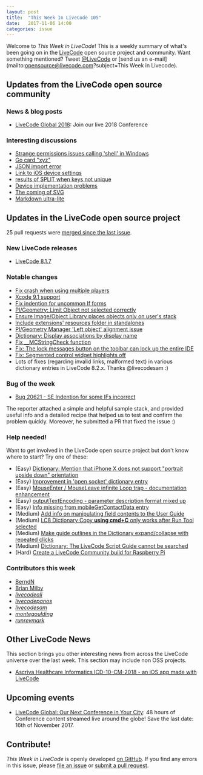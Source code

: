 ```yaml
---
layout: post
title:  "This Week In LiveCode 105"
date:   2017-11-06 14:00
categories: issue
---
```


Welcome to *This Week in LiveCode*!  This is a weekly summary of what's been
going on in the [LiveCode](https://livecode.com/) open source project and
community.  Want something mentioned?  Tweet
[@LiveCode](https://twitter.com/LiveCode) or
[send us an e-mail](mailto:opensource@livecode.com?subject=This Week in Livecode).

## Updates from the LiveCode open source community


### News & blog posts

- [LiveCode Global 2018](https://livecode.com/global/lcg18/): Join our live 2018 Conference



### Interesting discussions

- [Strange permissions issues calling 'shell' in Windows](https://www.mail-archive.com/use-livecode@lists.runrev.com/msg90442.html)
- [Go card "xyz"](https://www.mail-archive.com/use-livecode@lists.runrev.com/msg90443.html)
- [JSON import error](https://www.mail-archive.com/use-livecode@lists.runrev.com/msg90478.html)
- [Link to iOS device settings](https://www.mail-archive.com/use-livecode@lists.runrev.com/msg90491.html)
- [results of SPLIT when keys not unique](https://www.mail-archive.com/use-livecode@lists.runrev.com/msg90493.html)
- [Device implementation problems](https://www.mail-archive.com/use-livecode@lists.runrev.com/msg90504.html)
- [The coming of SVG](https://www.mail-archive.com/use-livecode@lists.runrev.com/msg90510.html)
- [Markdown ultra-lite](https://www.mail-archive.com/use-livecode@lists.runrev.com/msg90544.html)

## Updates in the LiveCode open source project

25 pull requests were [merged since the last issue](https://github.com/search?utf8=✓&q=org%3Alivecode+is%3Apublic+is%3Apr+is%3Amerged+merged%3A2017-10-30..2017-11-05&type=Issues).


### New LiveCode releases

- [LiveCode 8.1.7](https://downloads.livecode.com/livecode/#8_1_7)


### Notable changes

- [Fix crash when using multiple players](https://github.com/livecode/livecode/pull/6094)
- [Xcode 9.1 support](https://github.com/livecode/livecode/pull/6088)
- [Fix indention for uncommon If forms](https://github.com/livecode/livecode-ide/pull/1816)
- [PI/Geometry: Limit Object not selected correctly](https://github.com/livecode/livecode-ide/pull/1815)
- [Ensure Image/Object Library places objects only on user's stack](https://github.com/livecode/livecode-ide/pull/1814)
- [Include extensions' resources folder in standalones](https://github.com/livecode/livecode/pull/6083)
- [PI/Geometry Manager 'Left object' alignment issue](https://github.com/livecode/livecode-ide/pull/1812)
- [Dictionary: Display associations by display name](https://github.com/livecode/livecode-ide/pull/1798)
- [Fix __MCStringCheck function](https://github.com/livecode/livecode/pull/6046)
- [Fix: The lock messages button on the toolbar can lock up the entire IDE](https://github.com/livecode/livecode-ide/pull/1785)
- [Fix: Segmented control widget highlights off](https://github.com/livecode/livecode/pull/6037)
- Lots of fixes (regarding invalid links, malformed text) in various dictionary entries in LiveCode 8.2.x. Thanks @livecodesam :)

### Bug of the week

- [Bug 20621 - SE Indention for some IFs incorrect ](http://quality.livecode.com/show_bug.cgi?id=20621)

The reporter attached a simple and helpful sample stack, and provided useful info and a detailed recipe that helped us to test and confirm the problem quickly. Moreover, he submitted a PR that fixed the issue :)

### Help needed!

Want to get involved in the LiveCode open source project but don't know where
to start?  Try one of these:

- (Easy) [Dictionary: Mention that iPhone X does not support "portrait upside down" orientation](http://quality.livecode.com/show_bug.cgi?id=20640)
- (Easy) [Improvement in 'open socket' dictionary entry](http://quality.livecode.com/show_bug.cgi?id=19597)
- (Easy) [MouseEnter / MouseLeave infinite Loop trap - documentation enhancement](http://quality.livecode.com/show_bug.cgi?id=20529)
- (Easy) [outputTextEncoding - parameter description format mixed up](http://quality.livecode.com/show_bug.cgi?id=19351)
- (Easy) [Info missing from mobileGetContactData entry](http://quality.livecode.com/show_bug.cgi?id=20359)
- (Medium) [Add info on manipulating field contents to the User Guide](http://quality.livecode.com/show_bug.cgi?id=18990)
- (Medium) [LC8 Dictionary Copy **using cmd+C** only works after Run Tool selected](http://quality.livecode.com/show_bug.cgi?id=17819)
- (Medium) [Make guide outlines in the Dictionary expand/collapse with repeated clicks](http://quality.livecode.com/show_bug.cgi?id=18184)
- (Medium) [Dictionary: The LiveCode Script Guide cannot be searched](http://quality.livecode.com/show_bug.cgi?id=15957)
- (Hard) [Create a LiveCode Community build for Raspberry Pi](http://forums.livecode.com/viewtopic.php?f=76&t=27912)

### Contributors this week

- [BerndN](https://github.com/BerndN)
- [Brian Milby](https://github.com/bwmilby)
- *[livecodeali](https://github.com/livecodeali)*
- *[livecodepanos](https://github.com/livecodepanos)*
- *[livecodesam](https://github.com/livecodesam)*
- *[montegoulding](https://github.com/montegoulding)*
- *[runrevmark](https://github.com/runrevmark)*


## Other LiveCode News

This section brings you other interesting news from across the LiveCode universe over the last week. This section may include non OSS projects.

- [Ascriva Healthcare Informatics ICD-10-CM-2018 - an iOS app made with LiveCode](https://www.mail-archive.com/use-livecode@lists.runrev.com/msg90474.html)


## Upcoming events

* [LiveCode Global: Our Next Conference in Your City](https://livecode.com/livecode-global-our-next-conference-in-your-city/): 48 hours of Conference content streamed live around the globe! Save the last date: 16th of November 2017.


## Contribute!

*This Week in LiveCode* is openly developed
[on GitHub](https://github.com/livecode/this-week-in-livecode).
If you find any errors in this issue, please
[file an issue](https://github.com/livecode/this-week-in-livecode/issues) or
[submit a pull request](https://github.com/livecode/this-week-in-livecode/pulls).
